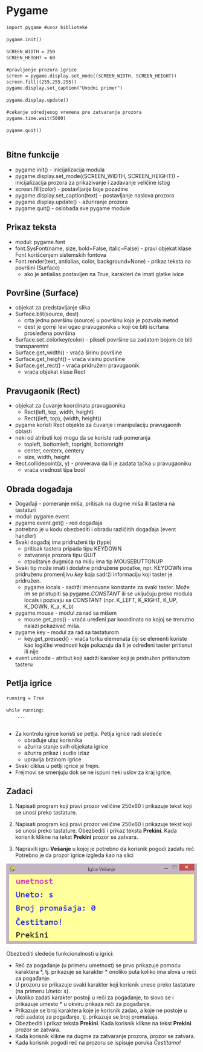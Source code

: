 # Pygame


```
import pygame #uvoz biblioteke

pygame.init()  

SCREEN_WIDTH = 250
SCREEN_HEIGHT = 60

#pravljenje prozora igrice
screen = pygame.display.set_mode((SCREEN_WIDTH, SCREEN_HEIGHT)) 
screen.fill((255,255,255))  
pygame.display.set_caption("Uvodni primer")

pygame.display.update()

#cekanje odredjenog vremena pre zatvaranja prozora
pygame.time.wait(5000) 

pygame.quit()


```
	
## Bitne funkcije

* pygame.init() - inicijalizacija modula
* pygame.display.set_mode((SCREEN_WIDTH, SCREEN_HEIGHT)) - inicijalizacija prozora za prikazivanje i zadavanje veličine istog
* screen.fill(color) - postavljanje boje pozadine
* pygame.display.set_caption(text) - postavljanje naslova prozora
* pygame.display.update() - ažuriranje prozora
* pygame.quit() -  oslobađa sve pygame module


## Priкaz teksta

* modul: pygame.font
* font.SysFont(name, size, bold=False, italic=False) - pravi objekat klase Font korišćenjem sistemskih fontova 
* Font.render(text, antialias, color, background=None) - prikaz teksta na površini (Surface)
	* ako je antialias postavljen na True, karakteri će imati glatke ivice


## Površine (Surface)

* objekat za predstavljanje slika
* Surface.blit(source, dest) 
  * crta jednu površinu (source) u površinu koja je pozvala metod
  * dest je gornji levi ugao pravugaonika u koji će biti iscrtana prosleđena površina
* Surface.set_colorkey(color) - pikseli površine sa zadatom bojom će biti transparentni
* Surface.get_width() - vraća širinu površine
* Surface.get_height() - vraća visinu površine
* Surface.get_rect() - vraća pridruženi pravugaonik	
	* vraća objekat klase Rect

## Pravugaonik (Rect)

* objekat za čuvanje koordinata pravugaonika
	* Rect(left, top, width, height) 
 	* Rect((left, top), (width, height)) 
* pygame koristi Rect objekte za čuvanje i manipulaciju pravugaonih oblasti 
* neki od atributi koji mogu da se koriste radi pomeranja   
 	* topleft, bottomleft, topright, bottomright
 	* center, centerx, centery
 	* size, width, height
* Rect.collidepoint(x, y) - proverava da li je zadata tačka u pravugaoniku 
 	* vraća vrednost tipa bool


## Obrada događaja 

* Događaji - pomeranje miša, pritisak na dugme miša ili tastera na tastaturi 
* modul: pygame.event
* pygame.event.get() - red događaja
* potrebno je u kodu obezbediti i obradu različitih događaja (event handler)
* Svaki događaj ima pridruženi tip (type)  
	* pritisak tastera pripada tipu KEYDOWN
	* zatvaranje prozora tipu QUIT
	* otpuštanje dugmića na mišu ima tip MOUSEBUTTONUP 
* Svaki tip može imati i dodatne pridružene podatke, npr. KEYDOWN ima pridruženu promenljivu *key* koja sadrži informaciju koji taster je pridružen. 
	* pygame.locals - sadrži imenovane konstante za svaki  taster. Može im se pristupiti sa pygame.*CONSTANT*  ili se uključuju preko modula locals i pozivaju sa *CONSTANT* (npr. K_LEFT, K_RIGHT, K_UP, K_DOWN, K_a, K_b)
* pygame.mouse - modul za rad sa mišem
	* mouse.get_pos() - vraća uređeni par koordinata na kojoj se trenutno nalazi pokazivač miša. 
* pygame.key - modul za rad sa tastaturom
	* key.get_pressed() - vraća torku elemenata čiji se elementi koriste kao logičke vrednosti koje pokazuju da li je određeni taster pritisnut ili nije 
* event.unicode - atribut koji sadrži karaker koji je pridružen pritisnutom tasteru


## Petlja igrice

```
running = True

while running:
	...
	
```
* Za kontrolu igirce koristi se petlja. Petlja igrice radi sledeće
	* obrađuje ulaz korisnika
	* ažurira stanje svih objekata igrice
	* ažurira prikaz i audio izlaz
	* upravlja brzinom igrice
* Svaki ciklus u petlji igrice je frejm. 
* Frejmovi se smenjuju dok se ne ispuni neki uslov za kraj igrice.

## Zadaci


1. Napisati program koji pravi prozor veličine 250x60 i prikazuje tekst koji se unosi preko tastature. 
2. Napisati program koji pravi prozor veličine 250x60 i prikazuje tekst koji se unosi preko tastature. Obezbediti i prikaz teksta **Prekini**. Kada korisnik klikne na tekst **Prekini** prozor se zatvara.

3. Napraviti igru **Vešanje** u kojoj je potrebno da korisnik pogodi zadatu reč. Potrebno je da prozor igrice izgleda kao na slici

![image](./primer3.png)

Obezbediti sledeće funkcionalnosti u igrici:
* Reč za pogađanje (u primeru umetnost) se prvo prikazuje pomoću karaktera *, tj. prikazuje se karakter * onoliko puta koliko ima slova u reči za pogađanje. 
* U prozoru se prikazuje svaki karakter koji korisnik unese preko tastature (na primeru *Uneto: s*).
* Ukoliko zadati karakter postoji u reči za pogađanje, to slovo se i prikazuje umesto * u okviru prikaza reči za pogađanje.
* Prikazuje se broj karaktera koje je korisnik zadao, a koje ne postoje u reči zadatoj za pogađanje, tj. prikazuje se broj promašaja.
*  Obezbediti i prikaz teksta **Prekini**. Kada korisnik klikne na tekst **Prekini** prozor se zatvara.
*   Kada korisnik klikne na dugme za zatvaranje prozora, prozor se zatvara.
*  Kada korisnik pogodi reč na prozoru se ispisuje poruka *Čestitamo!*

